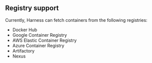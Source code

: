 ## Registry support

Currently, Harness can fetch containers from the following registries:

- Docker Hub
- Google Container Registry
- AWS Elastic Container Registry
- Azure Container Registry
- Artifactory
- Nexus
